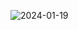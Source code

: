 ![2024-01-19](https://github.com/kanji2001/Adding-two-repository--JS/assets/153625398/2e5fdb59-e6d5-47c8-a005-855fa1cb15dd)
